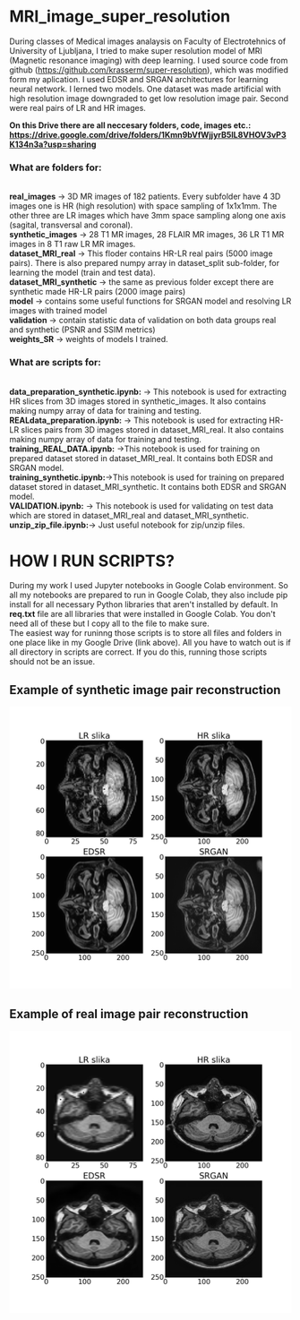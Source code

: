 # MRI_image_super_resolution
During classes of Medical images analaysis on Faculty of Electrotehnics of University of Ljubljana, I tried to make super resolution model of MRI (Magnetic resonance imaging) with deep learning. I used source code from github (https://github.com/krasserm/super-resolution), which was modified form my aplication.
I used EDSR and SRGAN architectures for learning neural network. I lerned two models. One dataset was made artificial with high resolution image downgraded to get low resolution image pair. Second were real pairs of LR and HR images.

**On this Drive there are all neccesary folders, code, images etc.:
https://drive.google.com/drive/folders/1Kmn9bVfWjjyrB5lL8VHOV3vP3K134n3a?usp=sharing**

### What are folders for:
<br/>**real_images** -> 3D MR images of 182 patients. Every subfolder have 4 3D images one is HR (high resolution) with space sampling of 1x1x1mm. The other three are LR images which have 3mm space sampling along one axis (sagital, transversal and coronal).
<br/>**synthetic_images** -> 28 T1 MR images, 28 FLAIR MR images, 36 LR T1 MR images in 8 T1 raw LR MR images.
<br/>**dataset_MRI_real** -> This floder contains HR-LR real pairs (5000 image pairs). There is also prepared numpy array in dataset_split sub-folder, for learning the model (train and test data).
<br/>**dataset_MRI_synthetic** -> the same as previous folder except there are synthetic made HR-LR pairs (2000 image pairs)
<br/>**model** -> contains some useful functions for SRGAN model and resolving LR images with trained model
<br/>**validation** -> contain statistic data of validation on both data groups real and synthetic (PSNR and SSIM metrics)
<br/>**weights_SR** -> weights of models I trained.

### What are scripts for:
<br/>**data_preparation_synthetic.ipynb:** -> This notebook is used for extracting HR slices from 3D images stored in synthetic_images. It also contains making numpy array of data for training and testing.
<br/>**REALdata_preparation.ipynb:** -> This notebook is used for extracting HR-LR slices pairs from 3D images stored in dataset_MRI_real. It also contains making numpy array of data for training and testing.
<br/>**training_REAL_DATA.ipynb:** ->This notebook is used for training on prepared dataset stored in dataset_MRI_real. It contains both EDSR and SRGAN model.
<br/>**training_synthetic.ipynb:**->This notebook is used for training on prepared dataset stored in dataset_MRI_synthetic. It contains both EDSR and SRGAN model.
<br/>**VALIDATION.ipynb:** -> This notebook is used for validating on test data which are stored in dataset_MRI_real and dataset_MRI_synthetic.
<br/>**unzip_zip_file.ipynb:**-> Just useful notebook for zip/unzip files.

# HOW I RUN SCRIPTS?
During my work I used Jupyter notebooks in Google Colab environment. So all my notebooks are prepared to run in Google Colab, they also include pip install for all necessary Python libraries that aren't installed by default. In **req.txt** file are all libraries that were installed in Google Colab. You don't need all of these but I copy all to the file to make sure.
<br/> The easiest way for runinng those scripts is to store all files and folders in one place like in my Google Drive (link above). All you have to watch out is if all directory in scripts are correct. If you do this, running those scripts should not be an issue.

## Example of synthetic image pair reconstruction
![result-synthetic](synthetic.png)

## Example of real image pair reconstruction
![result-synthetic](real.png)
